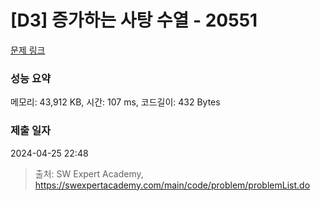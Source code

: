 # [D3] 증가하는 사탕 수열 - 20551 

[문제 링크](https://swexpertacademy.com/main/code/problem/problemDetail.do?contestProbId=AY4XhKTKU0IDFARM) 

### 성능 요약

메모리: 43,912 KB, 시간: 107 ms, 코드길이: 432 Bytes

### 제출 일자

2024-04-25 22:48



> 출처: SW Expert Academy, https://swexpertacademy.com/main/code/problem/problemList.do